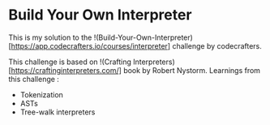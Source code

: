 # Build Your Own Interpreter

This is my solution to the !(Build-Your-Own-Interpreter)[https://app.codecrafters.io/courses/interpreter] challenge by codecrafters.

This challenge is based on !(Crafting Interpreters)[https://craftinginterpreters.com/] book by Robert Nystorm.
Learnings from this challenge : 
- Tokenization
- ASTs
- Tree-walk interpreters